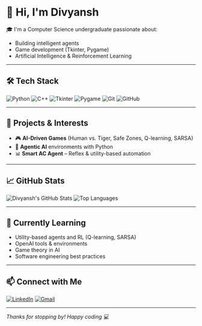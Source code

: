 # 👋 Hi, I'm Divyansh

🎓 I'm a Computer Science undergraduate passionate about:
- Building intelligent agents
- Game development (Tkinter, Pygame)
- Artificial Intelligence & Reinforcement Learning

---

## 🛠️ Tech Stack
![Python](https://img.shields.io/badge/Python-3776AB?style=for-the-badge&logo=python&logoColor=white)
![C++](https://img.shields.io/badge/C++-00599C?style=for-the-badge&logo=cplusplus&logoColor=white)
![Tkinter](https://img.shields.io/badge/Tkinter-ffbf00?style=for-the-badge&logo=python&logoColor=black)
![Pygame](https://img.shields.io/badge/Pygame-009933?style=for-the-badge&logo=pygame&logoColor=white)
![Git](https://img.shields.io/badge/Git-F05032?style=for-the-badge&logo=git&logoColor=white)
![GitHub](https://img.shields.io/badge/GitHub-181717?style=for-the-badge&logo=github&logoColor=white)

---

## 🚀 Projects & Interests
- 🎮 **AI-Driven Games** (Human vs. Tiger, Safe Zones, Q-learning, SARSA)
- 🤖 **Agentic AI** environments with Python
- 📊 **Smart AC Agent** – Reflex & utility-based automation

---

## 📈 GitHub Stats

![Divyansh's GitHub Stats](https://github-readme-stats.vercel.app/api?username=YANSHdiv&show_icons=true&theme=tokyonight)
![Top Languages](https://github-readme-stats.vercel.app/api/top-langs/?username=YANSHdiv&layout=compact&theme=tokyonight)

---

## 🌱 Currently Learning
- Utility-based agents and RL (Q-learning, SARSA)
- OpenAI tools & environments
- Game theory in AI
- Software engineering best practices

---

## 📫 Connect with Me

[![LinkedIn](https://img.shields.io/badge/LinkedIn-blue?style=for-the-badge&logo=linkedin&logoColor=white)](https://www.linkedin.com/in/divyansh-raj-404a56284/)
[![Gmail](https://img.shields.io/badge/Gmail-red?style=for-the-badge&logo=gmail&logoColor=white)](mailto:divnoeain@gmail.com)

---

*Thanks for stopping by! Happy coding 💻*
